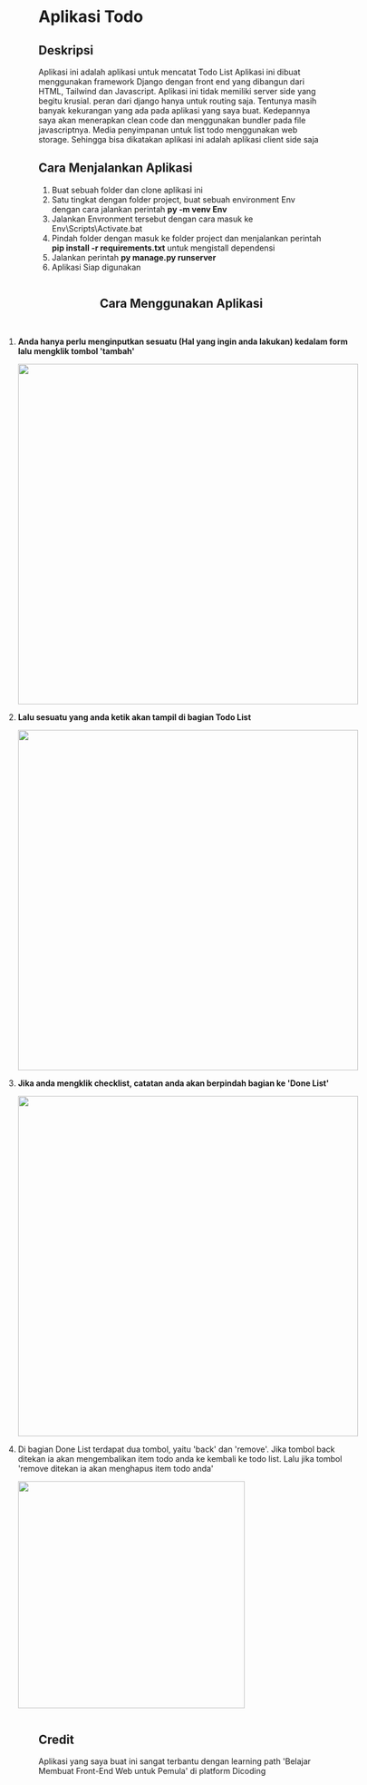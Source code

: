<h1>Aplikasi Todo</h1>
<h2>Deskripsi</h2>
<p>Aplikasi ini adalah aplikasi untuk mencatat Todo List
Aplikasi ini dibuat menggunakan framework Django dengan front end yang dibangun dari HTML, Tailwind dan Javascript.
Aplikasi ini tidak memiliki server side yang begitu krusial. peran dari django hanya untuk routing saja. Tentunya masih banyak kekurangan yang ada pada aplikasi yang saya buat.
Kedepannya saya akan menerapkan clean code dan menggunakan bundler pada file javascriptnya. Media penyimpanan untuk list todo menggunakan web storage. Sehingga bisa
dikatakan aplikasi ini adalah aplikasi client side saja</p>
<h2>Cara Menjalankan Aplikasi</h2>
<ol>
  <li>Buat sebuah folder dan clone aplikasi ini</li>
  <li>Satu tingkat dengan folder project, buat sebuah environment Env dengan cara jalankan perintah <strong>py -m venv Env</strong></li>
  <li>Jalankan Envronment tersebut dengan cara masuk ke Env\Scripts\Activate.bat</li>
  <li>Pindah folder dengan masuk ke folder project dan menjalankan perintah <strong>pip install -r requirements.txt</strong> untuk mengistall dependensi</li>
  <li>Jalankan perintah <strong>py manage.py runserver</strong></li>
  <li>Aplikasi Siap digunakan</li>
</ol>
<div style="display:flex; flex-direction:column; align-items:center; width:100%">
  <h2>Cara Menggunakan Aplikasi</h2>
  <ol>
    <li>
       <p><strong>Anda hanya perlu menginputkan sesuatu (Hal yang ingin anda lakukan) kedalam form lalu mengklik tombol 'tambah'</strong></p>
      <img src="https://github.com/user-attachments/assets/8ac4b591-fd2c-4143-ac30-fa767a756eb3" style="width:600px"/>
    </li>
    <li>
       <p><strong>Lalu sesuatu yang anda ketik akan tampil di bagian Todo List</strong></p>
      <img src="https://github.com/user-attachments/assets/c0cf6a51-d653-439e-92cf-027634376f00" style="width:600px"/>
    </li>
    <li>
      <p><strong>Jika anda mengklik checklist, catatan anda akan berpindah bagian ke 'Done List'</strong></p>
      <img src = "https://github.com/user-attachments/assets/76c4067c-3e1c-4876-ad3f-8f14565af215" style="width:600px"/>
    </li>
    <li>
      <p>Di bagian Done List terdapat dua tombol, yaitu 'back' dan 'remove'. Jika tombol back ditekan ia akan mengembalikan item todo anda ke kembali ke todo list.
        Lalu jika tombol 'remove ditekan ia akan menghapus item todo anda'</p>
       <img src="https://github.com/user-attachments/assets/91d286c9-8e86-4bcb-9069-af039753ead5" style="width:400px"/>
    </li>
  </ol>
</div>
<h2>Credit</h2>
<p>Aplikasi yang saya buat ini sangat terbantu dengan learning path 'Belajar Membuat Front-End Web untuk Pemula' di platform Dicoding</p>
